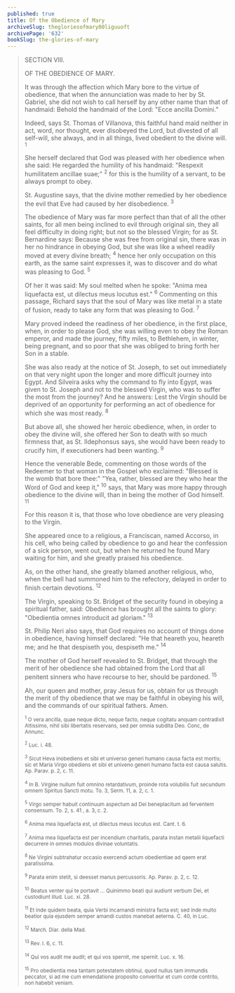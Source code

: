 ```yaml
---
published: true
title: Of the Obedience of Mary
archiveSlug: thegloriesofmary00liguuoft
archivePage: '632'
bookSlug: the-glories-of-mary
---
```


> SECTION VIII.
>
> OF THE OBEDIENCE OF MARY.
>
> It was through the affection which Mary bore to the virtue of obedience, that when the annunciation was made to her by St. Gabriel, she did not wish to call herself by any other name than that of handmaid: Behold the handmaid of the Lord: "Ecce ancilla Domini."
>
> Indeed, says St. Thomas of Villanova, this faithful hand maid neither in act, word, nor thought, ever disobeyed the Lord, but divested of all self-will, she always, and in all things, lived obedient to the divine will. <sup>1</sup>
>
> She herself declared that God was pleased with her obedience when she said: He regarded the humility of his handmaid: "Respexit humilitatem ancillae suae;" <sup>2</sup> for this is the humility of a servant, to be always prompt to obey.
>
> St. Augustine says, that the divine mother remedied by her obedience the evil that Eve had caused by her disobedience. <sup>3</sup>
>
> The obedience of Mary was far more perfect than that of all the other saints, for all men being inclined to evil through original sin, they all feel difficulty in doing right; but not so the blessed Virgin; for as St. Bernardine says: Because she was free from original sin, there was in her no hindrance in obeying God, but she was like a wheel readily moved at every divine breath; <sup>4</sup> hence her only occupation on this earth, as the same saint expresses it, was to discover and do what was pleasing to God. <sup>5</sup>
>
> Of her it was said: My soul melted when he spoke: "Anima mea liquefacta est, ut dilectus meus locutus est." <sup>6</sup> Commenting on this passage, Richard says that the soul of Mary was like metal in a state of fusion, ready to take any form that was pleasing to God. <sup>7</sup>
>
> Mary proved indeed the readiness of her obedience, in the first place, when, in order to please God, she was willing even to obey the Roman emperor, and made the journey, fifty miles, to Bethlehem, in winter, being pregnant, and so poor that she was obliged to bring forth her Son in a stable.
>
> She was also ready at the notice of St. Joseph, to set out immediately on that very night upon the longer and more difficult journey into Egypt. And Silveira asks why the command to fly into Egypt, was given to St. Joseph and not to the blessed Virgin, who was to suffer the most from the journey? And he answers: Lest the Virgin should be deprived of an opportunity for performing an act of obedience for which she was most ready. <sup>8</sup>
>
> But above all, she showed her heroic obedience, when, in order to obey the divine will, she offered her Son to death with so much firmness that, as St. Ildephonsus says, she would have been ready to crucify him, if executioners had been wanting. <sup>9</sup>
>
> Hence the venerable Bede, commenting on those words of the Redeemer to that woman in the Gospel who exclaimed: "Blessed is the womb that bore thee:" "Yea, rather, blessed are they who hear the Word of God and keep it," <sup>10</sup> says, that Mary was more happy through obedience to the divine will, than in being the mother of God himself. <sup>11</sup>
>
> For this reason it is, that those who love obedience are very pleasing to the Virgin.
>
> She appeared once to a religious, a Franciscan, named Accorso, in his cell, who being called by obedience to go and hear the confession of a sick person, went out, but when he returned he found Mary waiting for him, and she greatly praised his obedience.
>
> As, on the other hand, she greatly blamed another religious, who, when the bell had summoned him to the refectory, delayed in order to finish certain devotions. <sup>12</sup>
>
> The Virgin, speaking to St. Bridget of the security found in obeying a spiritual father, said: Obedience has brought all the saints to glory: "Obedientia omnes introducit ad gloriam." <sup>13</sup>
>
> St. Philip Neri also says, that God requires no account of things done in obedience, having himself declared: "He that heareth you, heareth me; and he that despiseth you, despiseth me." <sup>14</sup>
>
> The mother of God herself revealed to St. Bridget, that through the merit of her obedience she had obtained from the Lord that all penitent sinners who have recourse to her, should be pardoned. <sup>15</sup>
>
> Ah, our queen and mother, pray Jesus for us, obtain for us through the merit of thy obedience that we may be faithful in obeying his will, and the commands of our spiritual fathers. Amen.
>
> <small><sup>1</sup> O vera ancilla, quae neque dicto, neque facto, neque cogitatu anquam contradixit Altissimo, nihil sibi libertatis reservans, sed per omnia subdita Deo. Conc, de Annunc.</small>
>
> <small><sup>2</sup> Luc. i. 48.</small>
>
> <small><sup>3</sup> Sicut Heva inobediens et sibi et universo generi humano causa facta est mortis; sic et Maria Virgo obediens et sibi et univeno generi humano facta est causa salutis. Ap. Parav. p. 2, c. 11.</small>
>
> <small><sup>4</sup> In B. Virgine nullum fuit omnino retardativum, proinde rota volubilis fuit secundum omnem Spiritus Sancti motu. To. 3, Serm. 11, a. 2, c. 1.</small>
>
> <small><sup>5</sup> Virgo semper habuit continuum aspectum ad Dei beneplacitum ad ferventem consensum. To. 2, s. 41 , a. 3, c. 2.</small>
>
> <small><sup>6</sup> Anima mea liquefacta est, ut dilectus meus locutus est. Cant. t. 6.</small>
>
> <small><sup>7</sup> Anima mea liquefacta est per incendium charitatis, parata instan metalii liquefacti decurrere in omnes modulos divinae voluntatis.</small>
>
> <small><sup>8</sup> Ne Virgini subtrahatur occasio exercendi actum obedientiae ad qaem erat paratissima.</small>
>
> <small><sup>9</sup> Parata enim stetit, si deesset manus percussoris. Ap. Parav. p. 2, c. 12.</small>
>
> <small><sup>10</sup> Beatus venter qui te portavit … Quinimmo beati qui audiunt verbum Dei, et custodiunt illud. Luc. xi. 28.</small>
>
> <small><sup>11</sup> Et inde quidem beata, quia Verbi incarnandi ministra facta est; sed inde multo beatior quia ejusdem semper amandi custos manebat aeterna. C. 40, in Luc.</small>
>
> <small><sup>12</sup> March. Diar. della Mad.</small>
>
> <small><sup>13</sup> Rev. l. 6, c. 11.</small>
>
> <small><sup>14</sup> Qui vos audit me audit; et qui vos spernit, me spernit. Luc. x. 16.</small>
>
> <small><sup>15</sup> Pro obedientia mea tantam potestatem obtinui, quod nullus tam immundis peccator, si ad me cum emendatione proposito converitur et cum corde contrito, non habebit veniam.</small>
